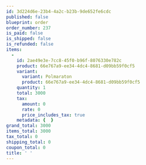 ```yaml
---
id: 3d224d6e-23b4-4a2c-b23b-9de652fe6cdc
published: false
blueprint: order
order_number: 237
is_paid: false
is_shipped: false
is_refunded: false
items:
  -
    id: 2ae49e3e-7cc8-45f0-b96f-8076330e782c
    product: 66e767a9-ee34-4dc4-8681-d09bb59f0cf5
    variant:
      variant: Polmaraton
      product: 66e767a9-ee34-4dc4-8681-d09bb59f0cf5
    quantity: 1
    total: 3000
    tax:
      amount: 0
      rate: 0
      price_includes_tax: true
    metadata: {  }
grand_total: 3000
items_total: 3000
tax_total: 0
shipping_total: 0
coupon_total: 0
title: ' '
---
```

